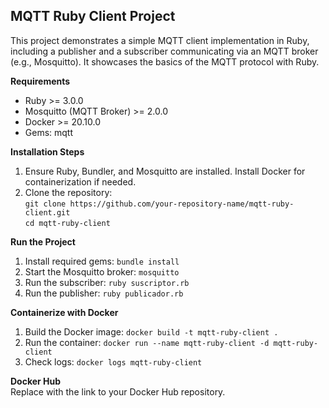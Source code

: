 ## MQTT Ruby Client Project

This project demonstrates a simple MQTT client implementation in Ruby, including a publisher and a subscriber communicating via an MQTT broker (e.g., Mosquitto). It showcases the basics of the MQTT protocol with Ruby.

**Requirements**  
- Ruby >= 3.0.0  
- Mosquitto (MQTT Broker) >= 2.0.0  
- Docker >= 20.10.0  
- Gems: mqtt  

**Installation Steps**  
1. Ensure Ruby, Bundler, and Mosquitto are installed. Install Docker for containerization if needed.  
2. Clone the repository:  
   `git clone https://github.com/your-repository-name/mqtt-ruby-client.git`  
   `cd mqtt-ruby-client`  

**Run the Project**  
1. Install required gems: `bundle install`  
2. Start the Mosquitto broker: `mosquitto`  
3. Run the subscriber: `ruby suscriptor.rb`  
4. Run the publisher: `ruby publicador.rb`  

**Containerize with Docker**  
1. Build the Docker image: `docker build -t mqtt-ruby-client .`  
2. Run the container: `docker run --name mqtt-ruby-client -d mqtt-ruby-client`  
3. Check logs: `docker logs mqtt-ruby-client`  

**Docker Hub**  
Replace with the link to your Docker Hub repository.
